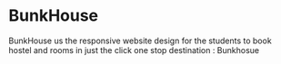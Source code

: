 # BunkHouse
BunkHouse us the responsive website design for the  students to book hostel and rooms in just the click 
one stop destination : Bunkhosue  
